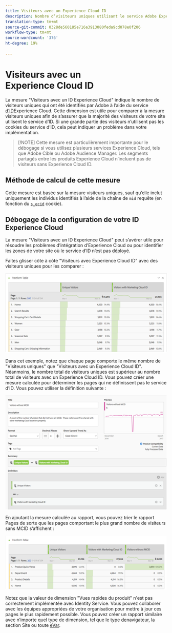 ```yaml
---
title: Visiteurs avec un Experience Cloud ID
description: Nombre d’visiteurs uniques utilisant le service Adobe Experience Cloud ID.
translation-type: tm+mt
source-git-commit: 0328de560185e716a3913080feda9cd078e0f206
workflow-type: tm+mt
source-wordcount: '376'
ht-degree: 19%

---
```



# Visiteurs avec un Experience Cloud ID

La mesure &quot;Visiteurs avec un ID Experience Cloud&quot; indique le nombre de visiteurs uniques qui ont été identifiés par Adobe à l’aide du service [d’ID](https://docs.adobe.com/content/help/fr-FR/id-service/using/home.html)Experience Cloud. Cette dimension est utile pour comparer à la mesure visiteurs [](unique-visitors.md) uniques afin de s’assurer que la majorité des visiteurs de votre site utilisent le service d’ID. Si une grande partie des visiteurs n’utilisent pas les cookies du service d’ID, cela peut indiquer un problème dans votre implémentation.

>[!NOTE] Cette mesure est particulièrement importante pour le débogage si vous utilisez plusieurs services Experience Cloud, tels que Adobe Cible ou Adobe Audience Manager. Les segments partagés entre les produits Experience Cloud n’incluent pas de visiteurs sans Experience Cloud ID.

## Méthode de calcul de cette mesure

Cette mesure est basée sur la mesure visiteurs [](unique-visitors.md) uniques, sauf qu’elle inclut uniquement les individus identifiés à l’aide de la chaîne de `mid` requête (en fonction du [`s_ecid`](https://docs.adobe.com/content/help/fr-FR/core-services/interface/ec-cookies/cookies-analytics.html) cookie).

## Débogage de la configuration de votre ID Experience Cloud

La mesure &quot;Visiteurs avec un ID Experience Cloud&quot; peut s’avérer utile pour résoudre les problèmes d’intégration d’Experience Cloud ou pour identifier les zones de votre site où le service d’ID n’est pas déployé.

Faites glisser côte à côte &quot;Visiteurs avec Experience Cloud ID&quot; avec des visiteurs uniques pour les comparer :

![Comparaison de visiteurs uniques](assets/metric-mcvid1.png)

Dans cet exemple, notez que chaque page comporte le même nombre de &quot;Visiteurs uniques&quot; que &quot;Visiteurs avec un Experience Cloud ID&quot;. Néanmoins, le nombre total de visiteurs uniques est supérieur au nombre total de visiteurs avec un Experience Cloud ID. Vous pouvez créer une mesure [](../c-calcmetrics/cm-overview.md) calculée pour déterminer les pages qui ne définissent pas le service d’ID. Vous pouvez utiliser la définition suivante :

![Définition de mesure calculée](assets/metric-mcvid2.png)

En ajoutant la mesure calculée au rapport, vous pouvez trier le rapport Pages de sorte que les pages comportant le plus grand nombre de visiteurs sans MCID s’affichent :

![Pages sans service d’ID](assets/metric-mcvid3.png)

Notez que la valeur de dimension &quot;Vues rapides du produit&quot; n&#39;est pas correctement implémentée avec Identity Service. Vous pouvez collaborer avec les équipes appropriées de votre organisation pour mettre à jour ces pages le plus rapidement possible. Vous pouvez créer un rapport similaire avec n’importe quel type de dimension, tel que le type [de](../dimensions/browser-type.md)navigateur, la section [](../dimensions/site-section.md)Site ou toute [eVar](../dimensions/evar.md).
